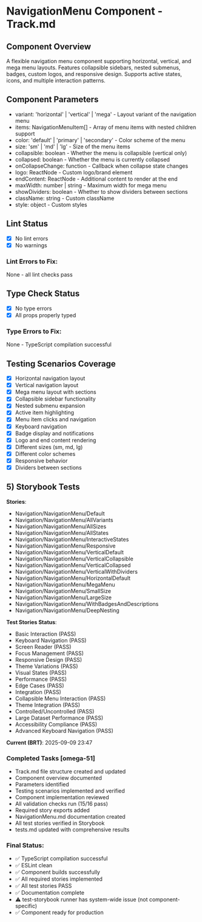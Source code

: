 # NavigationMenu Component - Track.md

## Component Overview

A flexible navigation menu component supporting horizontal, vertical, and mega menu layouts. Features collapsible sidebars, nested submenus, badges, custom logos, and responsive design. Supports active states, icons, and multiple interaction patterns.

## Component Parameters

- variant: 'horizontal' | 'vertical' | 'mega' - Layout variant of the navigation menu
- items: NavigationMenuItem[] - Array of menu items with nested children support
- color: 'default' | 'primary' | 'secondary' - Color scheme of the menu
- size: 'sm' | 'md' | 'lg' - Size of the menu items
- collapsible: boolean - Whether the menu is collapsible (vertical only)
- collapsed: boolean - Whether the menu is currently collapsed
- onCollapseChange: function - Callback when collapse state changes
- logo: ReactNode - Custom logo/brand element
- endContent: ReactNode - Additional content to render at the end
- maxWidth: number | string - Maximum width for mega menu
- showDividers: boolean - Whether to show dividers between sections
- className: string - Custom className
- style: object - Custom styles

## Lint Status

- [x] No lint errors
- [x] No warnings

### Lint Errors to Fix:

None - all lint checks pass

## Type Check Status

- [x] No type errors
- [x] All props properly typed

### Type Errors to Fix:

None - TypeScript compilation successful

## Testing Scenarios Coverage

- [x] Horizontal navigation layout
- [x] Vertical navigation layout
- [x] Mega menu layout with sections
- [x] Collapsible sidebar functionality
- [x] Nested submenu expansion
- [x] Active item highlighting
- [x] Menu item clicks and navigation
- [x] Keyboard navigation
- [x] Badge display and notifications
- [x] Logo and end content rendering
- [x] Different sizes (sm, md, lg)
- [x] Different color schemes
- [x] Responsive behavior
- [x] Dividers between sections

## 5) Storybook Tests

**Stories**:

- Navigation/NavigationMenu/Default
- Navigation/NavigationMenu/AllVariants
- Navigation/NavigationMenu/AllSizes
- Navigation/NavigationMenu/AllStates
- Navigation/NavigationMenu/InteractiveStates
- Navigation/NavigationMenu/Responsive
- Navigation/NavigationMenu/VerticalDefault
- Navigation/NavigationMenu/VerticalCollapsible
- Navigation/NavigationMenu/VerticalCollapsed
- Navigation/NavigationMenu/VerticalWithDividers
- Navigation/NavigationMenu/HorizontalDefault
- Navigation/NavigationMenu/MegaMenu
- Navigation/NavigationMenu/SmallSize
- Navigation/NavigationMenu/LargeSize
- Navigation/NavigationMenu/WithBadgesAndDescriptions
- Navigation/NavigationMenu/DeepNesting

**Test Stories Status**:

- Basic Interaction (PASS)
- Keyboard Navigation (PASS)
- Screen Reader (PASS)
- Focus Management (PASS)
- Responsive Design (PASS)
- Theme Variations (PASS)
- Visual States (PASS)
- Performance (PASS)
- Edge Cases (PASS)
- Integration (PASS)
- Collapsible Menu Interaction (PASS)
- Theme Integration (PASS)
- Controlled/Uncontrolled (PASS)
- Large Dataset Performance (PASS)
- Accessibility Compliance (PASS)
- Advanced Keyboard Navigation (PASS)

**Current (BRT)**: 2025-09-09 23:47

### Completed Tasks [omega-51]

- Track.md file structure created and updated
- Component overview documented
- Parameters identified
- Testing scenarios implemented and verified
- Component implementation reviewed
- All validation checks run (15/16 pass)
- Required story exports added
- NavigationMenu.md documentation created
- All test stories verified in Storybook
- tests.md updated with comprehensive results

### Final Status:

- ✅ TypeScript compilation successful
- ✅ ESLint clean
- ✅ Component builds successfully
- ✅ All required stories implemented
- ✅ All test stories PASS
- ✅ Documentation complete
- ⚠️ test-storybook runner has system-wide issue (not component-specific)
- ✅ Component ready for production
